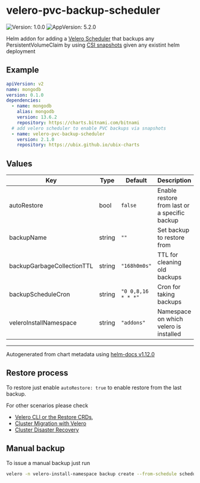 # velero-pvc-backup-scheduler

![Version: 1.0.0](https://img.shields.io/badge/Version-1.0.0-informational?style=flat-square) ![AppVersion: 5.2.0](https://img.shields.io/badge/AppVersion-5.2.0-informational?style=flat-square)

Helm addon for adding a [Velero Scheduler](https://velero.io/docs/main/api-types/schedule/) that backups any PersistentVolumeClaim by using [CSI snapshots](https://velero.io/docs/main/csi/) given any existint helm deployment

## Example
```yaml
apiVersion: v2
name: mongodb
version: 0.1.0
dependencies:
  - name: mongodb
    alias: mongodb
    version: 13.6.2
    repository: https://charts.bitnami.com/bitnami
  # add velero scheduler to enable PVC backups via snapshots
  - name: velero-pvc-backup-scheduler
    version: 2.1.0
    repository: https://ubix.github.io/ubix-charts
```

## Values

| Key | Type | Default | Description |
|-----|------|---------|-------------|
| autoRestore | bool | `false` | Enable restore from last or a specific backup |
| backupName | string | `""` | Set backup to restore from |
| backupGarbageCollectionTTL | string | `"168h0m0s"` | TTL for cleaning old backups |
| backupScheduleCron | string | `"0 0,8,16 * * *"` | Cron for taking backups |
| veleroInstallNamespace | string | `"addons"` | Namespace on which velero is installed |

----------------------------------------------
Autogenerated from chart metadata using [helm-docs v1.12.0](https://github.com/norwoodj/helm-docs/releases/v1.12.0)

## Restore process

To restore just enable `autoRestore: true` to enable restore from the last backup.

For other scenarios please check
- [Velero CLI or the Restore CRDs](https://velero.io/docs/main/restore-reference/),
- [Cluster Migration with Velero](https://velero.io/docs/main/migration-case/)
- [Cluster Disaster Recovery](https://velero.io/docs/main/disaster-case/)

## Manual backup

To issue a manual backup just run
```bash
velero -n velero-install-namespace backup create --from-schedule schedule-name
```
